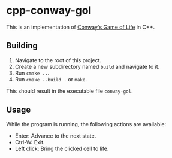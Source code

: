 # cpp-conway-gol

This is an implementation of [Conway's Game of Life](https://en.wikipedia.org/wiki/Conway%27s_Game_of_Life) in C++.

## Building

1. Navigate to the root of this project.
2. Create a new subdirectory named `build` and navigate to it.
3. Run `cmake ..`.
4. Run `cmake --build .` or `make`.

This should result in the executable file `conway-gol`.

## Usage

While the program is running, the following actions are available:
- Enter: Advance to the next state.
- Ctrl-W: Exit.
- Left click: Bring the clicked cell to life.
